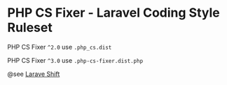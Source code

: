 # PHP CS Fixer - Laravel Coding Style Ruleset

PHP CS Fixer `^2.0` use `.php_cs.dist`

PHP CS Fixer `^3.0` use `.php-cs-fixer.dist.php`

@see [Larave Shift](https://gist.github.com/laravel-shift/cab527923ed2a109dda047b97d53c200)
